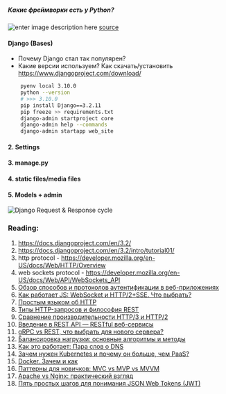 
 ##### Какие фреймворки есть у Python?
 ![enter image description here](https://miro.medium.com/max/1400/1*M5grT9w-wKGhOSusEpqWmw.png)
 [source](https://gustavwillig.medium.com/python-web-development-in-2021-which-web-frameworks-are-the-most-popular-by-github-stars-e07b1d7ef6f7)
 
 #### Django (Bases)
  * Почему Django стал так популярен?
  * Какие версии используем? Как скачать/установить
     https://www.djangoproject.com/download/
```bash
    pyenv local 3.10.0
    python --version
    # >>> 3.10.0
    pip install Django==3.2.11
    pip freeze >> requirements.txt
    django-admin startproject core
    django-admin help --commands
    django-admin startapp web_site
```
#### 2. Settings   
#### 3. manage.py   
#### 4. static files/media files  
#### 5. Models + admin
![Django Request & Response cycle](https://i.redd.it/jksj10krs0s31.jpg)


### Reading:
1. https://docs.djangoproject.com/en/3.2/
2. https://docs.djangoproject.com/en/3.2/intro/tutorial01/
3. http protocol - https://developer.mozilla.org/en-US/docs/Web/HTTP/Overview
4. web sockets protocol - https://developer.mozilla.org/en-US/docs/Web/API/WebSockets_API
5. [Обзор способов и протоколов аутентификации в веб-приложениях](https://habr.com/ru/company/dataart/blog/262817/)
6. [Как работает JS: WebSocket и HTTP/2+SSE. Что выбрать?](https://habr.com/ru/company/ruvds/blog/342346/)
7. [Простым языком об HTTP](https://habr.com/ru/post/215117/)
8. [Типы HTTP-запросов и философия REST](https://habr.com/ru/post/50147/)
9. [Сравнение производительности HTTP/3 и HTTP/2](https://habr.com/ru/company/itsumma/blog/497520/)
10. [Введение в REST API — RESTful веб-сервисы](https://habr.com/ru/post/483202/)
11. [gRPC vs REST, что выбрать для нового сервера?](https://habr.com/ru/post/565020/)
12. [Балансировка нагрузки: основные алгоритмы и методы](https://habr.com/ru/company/selectel/blog/250201/)
13. [Как это работает: Пара слов о DNS](https://habr.com/ru/company/1cloud/blog/309018/)
14. [Зачем нужен Kubernetes и почему он больше, чем PaaS?](https://habr.com/ru/company/flant/blog/327338/)
15. [Docker. Зачем и как](https://habr.com/ru/post/309556/)
16. [Паттерны для новичков: MVC vs MVP vs MVVM](https://habr.com/ru/post/215605/)
17. [Apache vs Nginx: практический взгляд](https://habr.com/ru/post/267721/)
18. [Пять простых шагов для понимания JSON Web Tokens (JWT)](https://habr.com/ru/post/340146/)
